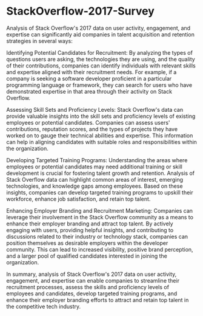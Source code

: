 # StackOverflow-2017-Survey

Analysis of Stack Overflow's 2017 data on user activity, engagement, and expertise can significantly aid companies in talent acquisition and retention strategies in several ways:

Identifying Potential Candidates for Recruitment:
By analyzing the types of questions users are asking, the technologies they are using, and the quality of their contributions, companies can identify individuals with relevant skills and expertise aligned with their recruitment needs. For example, if a company is seeking a software developer proficient in a particular programming language or framework, they can search for users who have demonstrated expertise in that area through their activity on Stack Overflow.

Assessing Skill Sets and Proficiency Levels:
Stack Overflow's data can provide valuable insights into the skill sets and proficiency levels of existing employees or potential candidates. Companies can assess users' contributions, reputation scores, and the types of projects they have worked on to gauge their technical abilities and expertise. This information can help in aligning candidates with suitable roles and responsibilities within the organization.

Developing Targeted Training Programs:
Understanding the areas where employees or potential candidates may need additional training or skill development is crucial for fostering talent growth and retention. Analysis of Stack Overflow data can highlight common areas of interest, emerging technologies, and knowledge gaps among employees. Based on these insights, companies can develop targeted training programs to upskill their workforce, enhance job satisfaction, and retain top talent.

Enhancing Employer Branding and Recruitment Marketing:
Companies can leverage their involvement in the Stack Overflow community as a means to enhance their employer branding and attract top talent. By actively engaging with users, providing helpful insights, and contributing to discussions related to their industry or technology stack, companies can position themselves as desirable employers within the developer community. This can lead to increased visibility, positive brand perception, and a larger pool of qualified candidates interested in joining the organization.

In summary, analysis of Stack Overflow's 2017 data on user activity, engagement, and expertise can enable companies to streamline their recruitment processes, assess the skills and proficiency levels of employees and candidates, develop targeted training programs, and enhance their employer branding efforts to attract and retain top talent in the competitive tech industry.
